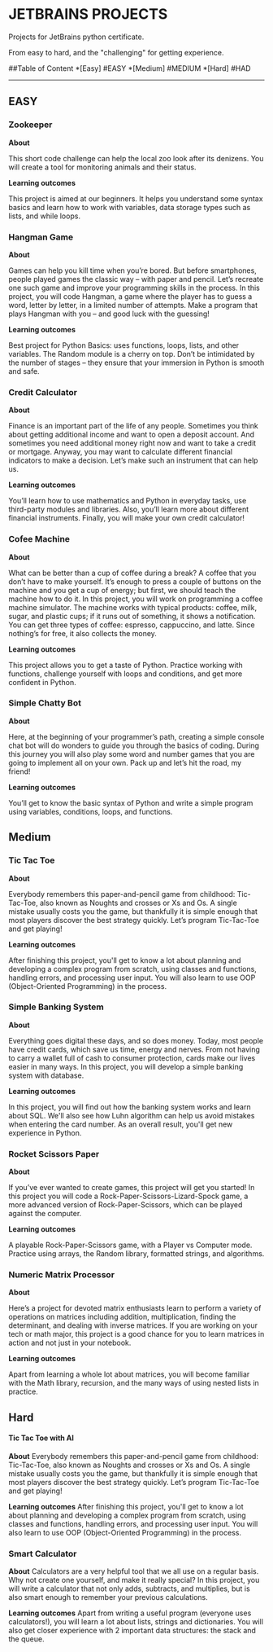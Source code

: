# JETBRAINS PROJECTS

Projects for JetBrains python certificate.

From easy to hard, and the "challenging" for getting experience.


##Table of Content
*[Easy] #EASY
*[Medium] #MEDIUM
*[Hard] #HAD

----------------------------------------------------------------------------------------------------------------------------------------------------------------
## EASY

### Zookeeper

**About**

This short code challenge can help the local zoo look after its denizens. You will create a tool for monitoring animals and their status.

**Learning outcomes**

This project is aimed at our beginners. 
It helps you understand some syntax basics and learn how to work with variables, data storage types such as lists, and while loops.

### Hangman Game

**About**

Games can help you kill time when you’re bored. But before smartphones, people played games the classic way – with paper and pencil. 
Let’s recreate one such game and improve your programming skills in the process. 
In this project, you will code Hangman, a game where the player has to guess a word, letter by letter, in a limited number of attempts. 
Make a program that plays Hangman with you – and good luck with the guessing!

**Learning outcomes**

Best project for Python Basics: uses functions, loops, lists, and other variables. 
The Random module is a cherry on top. 
Don’t be intimidated by the number of stages – they ensure that your immersion in Python is smooth and safe.

### Credit Calculator

**About**

Finance is an important part of the life of any people. Sometimes you think about getting additional income and want to open a deposit account. 
And sometimes you need additional money right now and want to take a credit or mortgage. 
Anyway, you may want to calculate different financial indicators to make a decision. 
Let’s make such an instrument that can help us.

**Learning outcomes**

You’ll learn how to use mathematics and Python in everyday tasks, use third-party modules and libraries. 
Also, you’ll learn more about different financial instruments. 
Finally, you will make your own credit calculator!

### Cofee Machine

**About**

What can be better than a cup of coffee during a break? A coffee that you don’t have to make yourself. 
It’s enough to press a couple of buttons on the machine and you get a cup of energy; but first, we should teach the machine how to do it. 
In this project, you will work on programming a coffee machine simulator. 
The machine works with typical products: coffee, milk, sugar, and plastic cups; if it runs out of something, it shows a notification. 
You can get three types of coffee: espresso, cappuccino, and latte. Since nothing’s for free, it also collects the money.

**Learning outcomes**

This project allows you to get a taste of Python. 
Practice working with functions, challenge yourself with loops and conditions, and get more confident in Python.

### Simple Chatty Bot

**About**

Here, at the beginning of your programmer’s path, creating a simple console chat bot will do wonders to guide you through the basics of coding. 
During this journey you will also play some word and number games that you are going to implement all on your own. 
Pack up and let’s hit the road, my friend!

**Learning outcomes**

You’ll get to know the basic syntax of Python and write a simple program using variables, conditions, loops, and functions.

## Medium

### Tic Tac Toe

**About**

Everybody remembers this paper-and-pencil game from childhood: 
Tic-Tac-Toe, also known as Noughts and crosses or Xs and Os. 
A single mistake usually costs you the game, but thankfully it is simple enough that most players discover the best strategy quickly. 
Let’s program Tic-Tac-Toe and get playing!

**Learning outcomes**

After finishing this project, you'll get to know a lot about planning and developing a complex program from scratch, 
using classes and functions, handling errors, and processing user input. 
You will also learn to use OOP (Object-Oriented Programming) in the process.

### Simple Banking System

**About**

Everything goes digital these days, and so does money. Today, most people have credit cards, which save us time, energy and nerves. 
From not having to carry a wallet full of cash to consumer protection, cards make our lives easier in many ways. 
In this project, you will develop a simple banking system with database.

**Learning outcomes**

In this project, you will find out how the banking system works and learn about SQL.
We'll also see how Luhn algorithm can help us avoid mistakes when entering the card number. 
As an overall result, you'll get new experience in Python.

### Rocket Scissors Paper

**About**

If you’ve ever wanted to create games, this project will get you started! 
In this project you will code a Rock-Paper-Scissors-Lizard-Spock game, a more advanced version of Rock-Paper-Scissors, which can be played against the computer.

**Learning outcomes**

A playable Rock-Paper-Scissors game, with a Player vs Computer mode. 
Practice using arrays, the Random library, formatted strings, and algorithms.

### Numeric Matrix Processor

**About**

Here’s a project for devoted matrix enthusiasts
learn to perform a variety of operations on matrices including addition, multiplication, finding the determinant, and dealing with inverse matrices. 
If you are working on your tech or math major, this project is a good chance for you to learn matrices in action and not just in your notebook.

**Learning outcomes**

Apart from learning a whole lot about matrices, you will become familiar with the Math library, recursion, and the many ways of using nested lists in practice.

## Hard

#### Tic Tac Toe with AI

**About**
Everybody remembers this paper-and-pencil game from childhood: Tic-Tac-Toe, also known as Noughts and crosses or Xs and Os. A single mistake usually costs you the      game, but thankfully it is simple enough that most players discover the best strategy quickly. Let’s program Tic-Tac-Toe and get playing!

**Learning outcomes**
After finishing this project, you'll get to know a lot about planning and developing a complex program from scratch, using classes and functions, handling errors, and processing user input. You will also learn to use OOP (Object-Oriented Programming) in the process.


### Smart Calculator

**About**
Calculators are a very helpful tool that we all use on a regular basis. 
Why not create one yourself, and make it really special? 
In this project, you will write a calculator that not only adds, subtracts, and multiplies, but is also smart enough to remember your previous calculations.

**Learning outcomes**
Apart from writing a useful program (everyone uses calculators!), you will learn a lot about lists, strings and dictionaries. 
You will also get closer experience with 2 important data structures: the stack and the queue.

